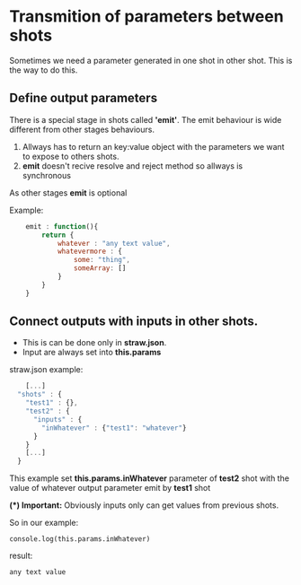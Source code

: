 # Transmition of parameters between shots

Sometimes we need a parameter generated in one shot in other shot. This is the way to do this.
 
## Define output parameters

There is a special stage in shots called **'emit'**. The emit behaviour is wide different from other stages behaviours.
   
   1. Allways has to return an key:value object with the parameters we want to expose to others shots. 
   2. **emit** doesn't recive resolve and reject method so allways is synchronous

As other stages **emit** is optional

Example:

```js
    emit : function(){
        return {
            whatever : "any text value",
            whatevermore : {
                some: "thing",
                someArray: []
            }
        }
    }
```

## Connect outputs with inputs in other shots.

- This is can be done only in **straw.json**.
- Input are always set into **this.params**

straw.json example:

```js
    [...]
  "shots" : {
    "test1" : {},
    "test2" : {
      "inputs" : {
        "inWhatever" : {"test1": "whatever"}
      }
    }
    [...]
  }

```

This example set **this.params.inWhatever** parameter of **test2** shot with the value of whatever output parameter emit by **test1** shot

**(*) Important:** Obviously inputs only can get values from previous shots.
 
So in our example:

    console.log(this.params.inWhatever)
    
result:

    any text value
    


